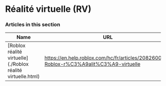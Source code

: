 # Réalité virtuelle (RV)  
### Articles in this section
Name|URL
-|-
[Roblox réalité virtuelle](./Roblox réalité virtuelle.html) |https://en.help.roblox.com/hc/fr/articles/208260046-Roblox-r%C3%A9alit%C3%A9-virtuelle